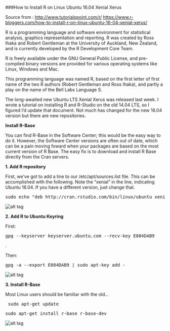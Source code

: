 ###How to Install R on Linux Ubuntu 16.04 Xenial Xerus

Source from : http://www.tutorialspoint.com/r/ 
https://www.r-bloggers.com/how-to-install-r-on-linux-ubuntu-16-04-xenial-xerus/

R is a programming language and software environment for statistical analysis, graphics representation and reporting. R was created by Ross Ihaka and Robert Gentleman at the University of Auckland, New Zealand, and is currently developed by the R Development Core Team.

R is freely available under the GNU General Public License, and pre-compiled binary versions are provided for various operating systems like Linux, Windows and Mac.

This programming language was named R, based on the first letter of first name of the two R authors (Robert Gentleman and Ross Ihaka), and partly a play on the name of the Bell Labs Language S.

The long-awaited new Ubuntu LTS Xenial Xerus was released last week. I wrote a tutorial on installing R and R-Studio on the old 14.04 LTS, so I figured I’d update that document. Not much has changed for the new 16.04 version but there are new repositories.

<b>Install R-Base</b>

You can find R-Base in the Software Center; this would be the easy way to do it. However, the Software Center versions are often out of date, which can be a pain moving foward when your packages are based on the most current version of R Base. The easy fix is to download and install R Base directly from the Cran servers.


<b>1. Add R repository</b>

First, we’ve got to add a line to our /etc/apt/sources.list file. This can be accomplished with the following. Note the “xenial” in the line, indicating Ubuntu 16.04. If you have a different version, just change that.

<pre>sudo echo "deb http://cran.rstudio.com/bin/linux/ubuntu xenial/" | sudo tee -a /etc/apt/sources.list</pre>

![alt tag](https://github.com/syaifulahdan/Rscript/blob/master/image/Screenshot%20from%202016-09-19%2017-13-21.png)

<b>2. Add R to Ubuntu Keyring</b>

First:

 <pre>gpg --keyserver keyserver.ubuntu.com --recv-key E084DAB9</pre>.
 
Then:

 <pre>gpg -a --export E084DAB9 | sudo apt-key add -</pre>

![alt tag](https://github.com/syaifulahdan/Rscript/blob/master/image/Screenshot%20from%202016-09-19%2017-19-50.png)

<b>3. Install R-Base</b>

Most Linux users should be familiar with the old…
<pre> sudo apt-get update</pre>

<pre>sudo apt-get install r-base r-base-dev</pre>

![alt tag](https://github.com/syaifulahdan/Rscript/blob/master/image/Screenshot%20from%202016-09-19%2017-35-54.png)

